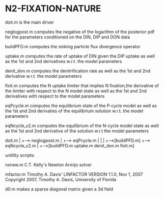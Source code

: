 # N2-FIXATION-NATURE
doit.m       is the main driver

neglogpost.m computes the negative of the logarithm of the posterior
             pdf for the parameters conditioned on the DIN, DIP and
	     DON data 
	     
buildPFD.m   computes the sinking particle flux divergence operator

uptake.m     computes the rate of uptake of DIN given the DIP uptake
             as well as the 1st and 2nd derivatives w.r.t. the model
	     parameters
	     
denit_don.m  computes the denitrification rate as well as the 1st and
             2nd derivative w.r.t. the model parameters
	     
fixit.m      computes the N uptake limiter that implies N fixation,the
             derivative of the limiter with respect to the N model
	     state as well as the 1st and 2nd derivatives with respect
	     to the model parameters
	     
eqPcycle.m   computes the equilibrium state of the P-cycle model as
             well as the 1st and 2nd derivaties of the equilibrium
	     solution  w.r.t. the model parameters
	     
eqNcycle_v2.m computes the equilibrium of the N-cycle model state as
              well as the 1st and 2nd derivative of the solution w.r.t
	      the model parameters

doit.m 
|
+--> neglogpost.m
       |
       +--> eqPcycle.m
       |       |
       |       +-->[buildPFD.m]
       +--> eqNcycle_v2.m
             |
	     +-->[buildPFD.m uptake.m denit_don.m fixit.m]


unitlity scripts:

nsnew.m   C.T. Kelly's Newton Armijo solver

mfactor.m Timothy A. Davis' LINFACTOR VERSION 1.1.0, Nov 1, 2007
          Copyright 2007, Timothy A. Davis, University of Florida
	  
d0.m      makes a sparse diagonal matrix given a 3d field
	

